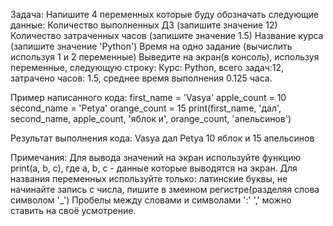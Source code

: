 Задача: Напишите 4 переменных которые буду обозначать следующие данные:
Количество выполненных ДЗ (запишите значение 12) Количество затраченных часов (запишите значение 1.5) 
Название курса (запишите значение 'Python') Время на одно задание (вычислить используя 1 и 2 переменные) 
Выведите на экран(в консоль), используя переменные, следующую строку: 
Курс: Python, всего задач:12, затрачено часов: 1.5, среднее время выполнения 0.125 часа.

Пример написанного кода: 
first_name = 'Vasya' apple_count = 10 second_name = 'Petya' orange_count = 15 print(first_name,
'дал', second_name, apple_count, 'яблок и', orange_count, 'апельсинов')

Результат выполнения кода: Vasya дал Petya 10 яблок и 15 апельсинов

Примечания: Для вывода значений на экран используйте функцию 
print(a, b, c), где a, b, c - данные которые выводятся на экран.
Для названия переменных используйте только: латинские буквы,
не начинайте запись с числа, пишите в змеином регистре(разделяя слова символом '_') 
Пробелы между словами и символами ':' ',' можно ставить на своё усмотрение.